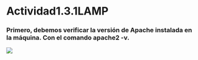 # Actividad1.3.1LAMP
### Primero, debemos verificar la versión de Apache instalada en la máquina. Con el comando apache2 -v.
![](1.png)
